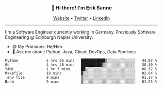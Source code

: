 <h3 align="center">👋 Hi there! I'm Erik Sanne</h3>
<p align="center">
  <a href="https://eriksanne.com">Website</a> •
  <a href="https://twitter.com/ErikKonradSanne">Twitter</a> •
  <a href="https://www.linkedin.com/in/eriksanne/">LinkedIn</a>
</p>

---
I'm a Software Engineer currently working in Germany. Previously Software Engineering @ Edinburgh Napier University.

- 😄 My Pronouns: He/Him
- 💬 Ask me about: Python, Java, Cloud, DevOps, Data Pipelines

<!--START_SECTION:waka-->

```text
Python             5 hrs 36 mins   ███████████▒░░░░░░░░░░░░░   44.82 %
Go                 4 hrs 48 mins   █████████▓░░░░░░░░░░░░░░░   38.40 %
YAML               1 hr 3 mins     ██░░░░░░░░░░░░░░░░░░░░░░░   08.52 %
Makefile           19 mins         ▓░░░░░░░░░░░░░░░░░░░░░░░░   02.64 %
.env file          9 mins          ▒░░░░░░░░░░░░░░░░░░░░░░░░   01.27 %
Bash               9 mins          ▒░░░░░░░░░░░░░░░░░░░░░░░░   01.25 %
```

<!--END_SECTION:waka-->
